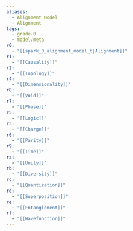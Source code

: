 ```yaml
---
aliases:
  - Alignment Model
  - Alignment
tags:
  - grade-0
  - model/meta
r0:
  - "[[spark_0_alignment_model_t|Alignment]]"
r1:
  - "[[Causality]]"
r2:
  - "[[Topology]]"
r4:
  - "[[Dimensionality]]"
r8:
  - "[[Void]]"
r7:
  - "[[Phase]]"
r5:
  - "[[Logic]]"
r3:
  - "[[Charge]]"
r6:
  - "[[Parity]]"
r9:
  - "[[Time]]"
ra:
  - "[[Unity]]"
rb:
  - "[[Diversity]]"
rc:
  - "[[Quantization]]"
rd:
  - "[[Superposition]]"
re:
  - "[[Entanglement]]"
rf:
  - "[[Wavefunction]]"
---
```

